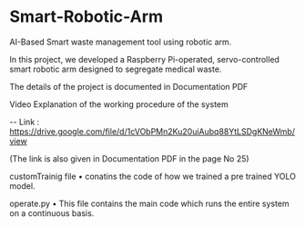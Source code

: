 # Smart-Robotic-Arm
AI-Based Smart  waste management tool using robotic arm.

In this project, we developed a Raspberry Pi-operated, servo-controlled smart robotic arm designed to segregate medical waste.

The details of the project is documented in Documentation PDF

Video Explanation of the working procedure of the system 

-- Link : https://drive.google.com/file/d/1cVObPMn2Ku20uiAubq88YtLSDgKNeWmb/view

(The link is also given in Documentation PDF in the page No 25)

customTrainig file 
    • conatins the code of how we trained a pre trained YOLO model.

operate.py 
    • This file contains the main code which runs the entire system on a continuous basis.
